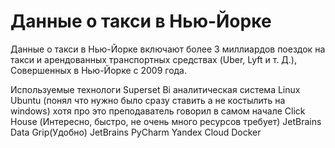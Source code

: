 # Данные о такси в Нью-Йорке 
Данные о такси в Нью-Йорке включают более 3 миллиардов поездок на такси и арендованных транспортных средствах (Uber, Lyft и т. Д.), Совершенных в Нью-Йорке с 2009 года. 
 
Используемые технологи
Superset Bi аналитическая система
Linux Ubuntu (понял что нужно было сразу ставить а не костылить на windows) хотя про это преподаватель говорил в самом начале
Click House (Интересно, быстро, не очень много ресурсов требует)
JetBrains Data Grip(Удобно)
JetBrains PyCharm
Yandex Cloud
Docker



